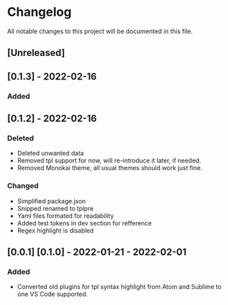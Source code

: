 # Changelog
All notable changes to this project will be documented in this file.

## [Unreleased]

## [0.1.3] - 2022-02-16
### Added


## [0.1.2] - 2022-02-16
### Deleted
- Deleted unwanted data
- Removed tpl support for now, will re-introduce it later, if needed.
- Removed Monokai theme, all usual themes should work just fine.
### Changed
- Simplified package.json
- Snipped renamed to tplpre
- Yaml files formated for readability
- Added test tokens in dev section for refference
- Regex highlight is disabled


## [0.0.1] [0.1.0] - 2022-01-21 - 2022-02-01
### Added
- Converted old plugins for tpl syntax highlight from Atom and Sublime to one VS Code supported.